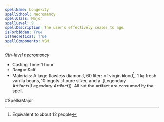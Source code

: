 ```yaml
---
spellName: Longevity
spellSchool: Necromancy
spellClass: Major
spellLevel: 9
spellDescription: The user's effectively ceases to age.
isForbidden: True 
isTheoretical: True
spellComponents: VSM
---
```

*9th-level necromancy*

- Casting Time: 1 hour
- Range: Self
- Materials: A large flawless diamond, 60 liters of virgin blood[^1], 1 kg fresh vanilla beans, 10 ingots of pure silver, and a [[Legendary Artifacts|Legendary Artifact]]. All but the artifact are consumed by the spell.

[^1]: Equivalent to about 12 people

#Spells/Major 